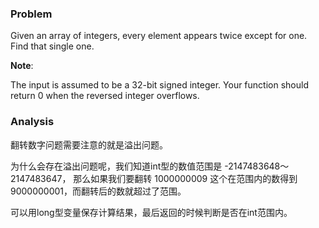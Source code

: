### Problem
Given an array of integers, every element appears twice except for one. Find that single one.

**Note**:

The input is assumed to be a 32-bit signed integer. Your function should return 0 when the reversed integer overflows.


### Analysis
翻转数字问题需要注意的就是溢出问题。

为什么会存在溢出问题呢，我们知道int型的数值范围是 -2147483648～2147483647， 那么如果我们要翻转 1000000009 这个在范围内的数得到 9000000001，而翻转后的数就超过了范围。

可以用long型变量保存计算结果，最后返回的时候判断是否在int范围内。
